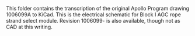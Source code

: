 This folder contains the transcription of the original Apollo Program drawing 1006099A to KiCad.  This is the electrical schematic for Block I AGC rope strand select module.  Revision 1006099- is also available, though not as CAD at this writing.
